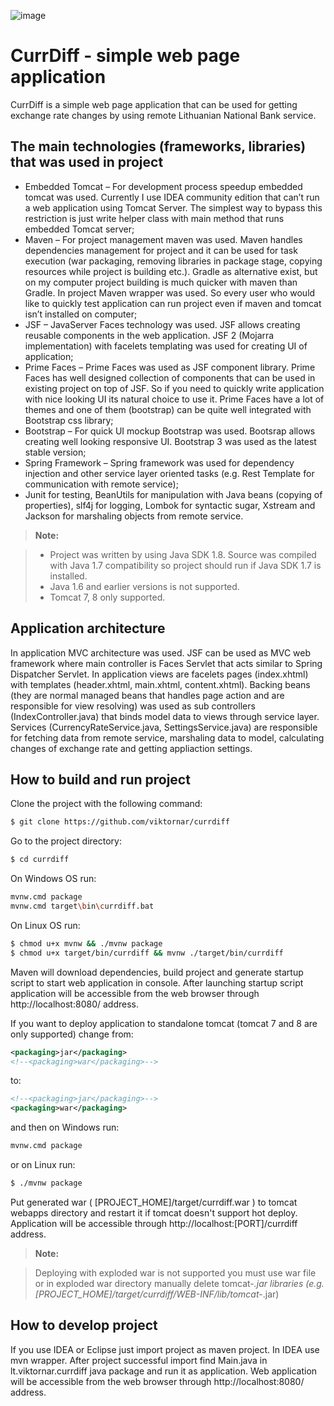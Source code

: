 ![image](https://travis-ci.org/viktornar/currdiff.svg?branch=master)

CurrDiff - simple web page application
===================
CurrDiff is a simple web page application that can be used for getting exchange rate changes by using remote Lithuanian National Bank service.

The main technologies (frameworks, libraries) that was used in project
-------------
- Embedded Tomcat – For development process speedup embedded tomcat was used. Currently I use IDEA community edition that can’t run a web application using Tomcat Server. The simplest way to bypass this restriction is just write helper class with main method that runs embedded Tomcat server;
- Maven – For project management maven was used. Maven handles dependencies management for project and it can be used for task execution (war packaging, removing libraries in package stage, copying resources while project is building etc.). Gradle as alternative exist, but on my computer project building is much quicker with maven than Gradle. In project Maven wrapper was used. So every user who would like to quickly test application can run project even if maven and tomcat isn’t installed on computer;
- JSF – JavaServer Faces technology was used. JSF allows creating reusable components in the web application. JSF 2 (Mojarra implementation) with facelets templating was used for creating UI of application;
- Prime Faces – Prime Faces was used as JSF component library. Prime Faces has well designed collection of components that can be used in existing project on top of JSF. So if you need to quickly write application with nice looking UI its natural choice to use it. Prime Faces have a lot of themes and one of them (bootstrap) can be quite well integrated with Bootstrap css library;
- Bootstrap – For quick UI mockup Bootstrap was used. Bootsrap allows creating well looking responsive UI.  Bootstrap 3 was used as the latest stable version;
- Spring Framework – Spring framework was used for dependency injection and other service layer oriented tasks (e.g. Rest Template for communication with remote service);
- Junit for testing, BeanUtils for manipulation with Java beans (copying of properties), slf4j for logging, Lombok for syntactic sugar, Xstream and Jackson for marshaling objects from remote service.

> **Note:**

> - Project was written by using Java SDK 1.8. Source was compiled with Java 1.7 compatibility so project should run if Java SDK 1.7  is installed.
> - Java 1.6 and earlier versions is not supported. 
> - Tomcat 7, 8 only supported.

Application architecture
-------------
In application MVC architecture was used. JSF can be used as MVC web framework where main controller is Faces Servlet that acts similar to Spring Dispatcher Servlet. In application views are facelets pages (index.xhtml) with templates (header.xhtml, main.xhtml, content.xhtml). Backing beans (they are normal managed beans that handles page action and are responsible for view resolving) was used as sub controllers (IndexController.java) that binds model data to views through service layer. Services (CurrencyRateService.java, SettingsService.java) are responsible for fetching data from remote service, marshaling data to model, calculating changes of exchange rate and getting appliaction settings.

How to build and run project
-------------
Clone the project with the following command:

```bash
$ git clone https://github.com/viktornar/currdiff
```

Go to the project directory:

```bash
$ cd currdiff
```

On Windows OS run:

```bash
mvnw.cmd package
mvnw.cmd target\bin\currdiff.bat
```

On Linux OS run:

```bash
$ chmod u+x mvnw && ./mvnw package
$ chmod u+x target/bin/currdiff && mvnw ./target/bin/currdiff
```

Maven will download dependencies, build project and generate startup script to start web application in console. After launching startup script application will be accessible from the web browser through http://localhost:8080/ address.

If you want to deploy application to standalone tomcat (tomcat 7 and 8 are only supported) change from:

```xml
<packaging>jar</packaging>
<!--<packaging>war</packaging>-->
```

to:

```xml
<!--<packaging>jar</packaging>-->
<packaging>war</packaging>
```

and then on Windows run:

```bash
mvnw.cmd package
```

or on Linux run:

```bash
$ ./mvnw package
```

Put generated war ( [PROJECT_HOME]/target/currdiff.war ) to tomcat webapps directory and restart it if tomcat doesn't support hot deploy. Application will be accessible through http://localhost:[PORT]/currdiff address.

> **Note:**

> Deploying with exploded war is not supported you must use war file or in exploded war directory manually delete tomcat-*.jar libraries (e.g. [PROJECT_HOME]/target/currdiff/WEB-INF/lib/tomcat-*.jar)

How to develop project
-------------
If you use IDEA or Eclipse just import project as maven project. In IDEA use mvn wrapper. After project successful import find Main.java in lt.viktornar.currdiff java package and run it as application. Web application will be accessible from the web browser through http://localhost:8080/ address. 